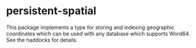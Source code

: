 # persistent-spatial

This package implements a type for storing and indexing geographic coordinates which can be used with any database which supports Word64. 
See the haddocks for details.
